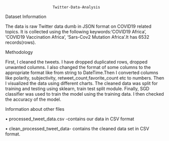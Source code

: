                          Twitter-Data-Analysis
Dataset Information

The data is raw Twitter data dumb in JSON format on COVID19 related topics. It is collected using the following keywords:‘COVID19 Africa’, ‘COVID19 Vaccination Africa’, ‘Sars-Cov2 Mutation Africa’.It has 6532 records(rows).

Methodology

First, I cleaned the tweets. I have dropped duplicated rows, dropped unwanted columns. I also changed the format of some columns to the appropriate format like from string to DateTime.Then I converted columns like polarity, subjectivity, retweet_count,favorite_count etc to numbers. Then I visualized the data using different charts. The cleaned data was split for training and testing using sklearn, train test split module. Finally, SGD classifier was used to train the model using the training data. I then checked the accuracy of the model.

Information about other files

• processed_tweet_data.csv -contains our data in CSV format

• clean_processed_tweet_data- contains the cleaned data set in CSV format.
